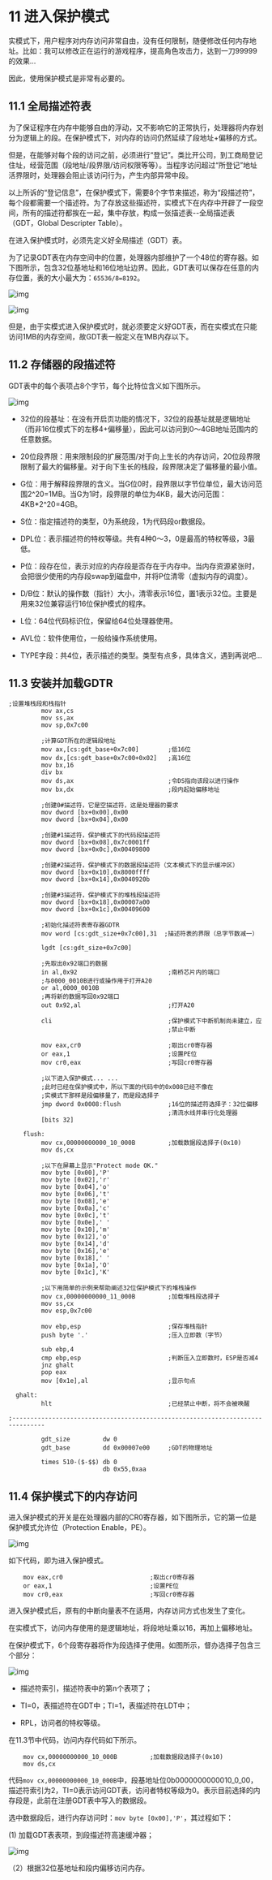 # 11 进入保护模式

实模式下，用户程序对内存访问非常自由，没有任何限制，随便修改任何内存地址。比如：我可以修改正在运行的游戏程序，提高角色攻击力，达到一刀99999的效果...

因此，使用保护模式是非常有必要的。

## 11.1 全局描述符表

为了保证程序在内存中能够自由的浮动，又不影响它的正常执行，处理器将内存划分为逻辑上的段。在保护模式下，对内存的访问仍然延续了段地址+偏移的方式。

但是，在能够对每个段的访问之前，必须进行“登记”。类比开公司，到工商局登记住址，经营范围（段地址/段界限/访问权限等等）。当程序访问超过“所登记”地址活界限时，处理器会阻止该访问行为，产生内部异常中段。

以上所诉的“登记信息”，在保护模式下，需要8个字节来描述，称为“段描述符”，每个段都需要一个描述符。为了存放这些描述符，实模式下在内存中开辟了一段空间，所有的描述符都挨在一起，集中存放，构成一张描述表--全局描述表（GDT，Global Descripter Table）。

在进入保护模式时，必须先定义好全局描述（GDT）表。

为了记录GDT表在内存空间中的位置，处理器内部维护了一个48位的寄存器。如下图所示，包含32位基地址和16位地址边界。因此，GDT表可以保存在任意的内存位置，表的大小最大为：`65536/8=8192`。

![img](img/10_5.jpg)

![img](img/10_6.jpg)

但是，由于实模式进入保护模式时，就必须要定义好GDT表，而在实模式在只能访问1MB的内存空间，故GDT表一般定义在1MB内存以下。

## 11.2 存储器的段描述符

GDT表中的每个表项占8个字节，每个比特位含义如下图所示。

![img](img/10_7.jpg)

- 32位的段基址：在没有开启页功能的情况下，32位的段基址就是逻辑地址（而非16位模式下的左移4+偏移量），因此可以访问到0～4GB地址范围内的任意数据。
  
- 20位段界限：用来限制段的扩展范围/对于向上生长的内存访问，20位段界限限制了最大的偏移量。对于向下生长的栈段，段界限决定了偏移量的最小值。

- G位：用于解释段界限的含义。当G位0时，段界限以字节位单位，最大访问范围2^20=1MB。当G为1时，段界限的单位为4KB，最大访问范围：4KB*2^20=4GB。

- S位：指定描述符的类型，0为系统段，1为代码段or数据段。

- DPL位：表示描述符的特权等级。共有4种0～3，0是最高的特权等级，3最低。

- P位：段存在位，表示对应的内存段是否存在于内存中。当内存资源紧张时，会把很少使用的内存段swap到磁盘中，并将P位清零（虚拟内存的调度）。

- D/B位：默认的操作数（指针）大小，清零表示16位，置1表示32位。主要是用来32位兼容运行16位保护模式的程序。

- L位：64位代码标识位，保留给64位处理器使用。

- AVL位：软件使用位，一般给操作系统使用。

- TYPE字段：共4位，表示描述的类型。类型有点多，具体含义，遇到再说吧...

## 11.3 安装并加载GDTR

```masm
;设置堆栈段和栈指针 
         mov ax,cs      
         mov ss,ax
         mov sp,0x7c00
      
         ;计算GDT所在的逻辑段地址 
         mov ax,[cs:gdt_base+0x7c00]        ;低16位 
         mov dx,[cs:gdt_base+0x7c00+0x02]   ;高16位 
         mov bx,16        
         div bx            
         mov ds,ax                          ;令DS指向该段以进行操作
         mov bx,dx                          ;段内起始偏移地址 
      
         ;创建0#描述符，它是空描述符，这是处理器的要求
         mov dword [bx+0x00],0x00
         mov dword [bx+0x04],0x00  

         ;创建#1描述符，保护模式下的代码段描述符
         mov dword [bx+0x08],0x7c0001ff     
         mov dword [bx+0x0c],0x00409800     

         ;创建#2描述符，保护模式下的数据段描述符（文本模式下的显示缓冲区） 
         mov dword [bx+0x10],0x8000ffff     
         mov dword [bx+0x14],0x0040920b     

         ;创建#3描述符，保护模式下的堆栈段描述符
         mov dword [bx+0x18],0x00007a00
         mov dword [bx+0x1c],0x00409600

         ;初始化描述符表寄存器GDTR
         mov word [cs:gdt_size+0x7c00],31  ;描述符表的界限（总字节数减一）   
                                             
         lgdt [cs:gdt_size+0x7c00]
      
         ;先取出0x92端口的数据
         in al,0x92                         ;南桥芯片内的端口 
         ;与0000_0010B进行或操作用于打开A20
         or al,0000_0010B
         ;再将新的数据写回0x92端口
         out 0x92,al                        ;打开A20

         cli                                ;保护模式下中断机制尚未建立，应 
                                            ;禁止中断 

         mov eax,cr0                        ;取出cr0寄存器
         or eax,1                           ;设置PE位
         mov cr0,eax                        ;写回cr0寄存器
      
         ;以下进入保护模式... ...
         ;此时已经在保护模式中，所以下面的代码中的0x008已经不像在
         ;实模式下那样是段偏移量了，而是段选择子
         jmp dword 0x0008:flush             ;16位的描述符选择子：32位偏移
                                            ;清流水线并串行化处理器 
         [bits 32] 

    flush:
         mov cx,00000000000_10_000B         ;加载数据段选择子(0x10)
         mov ds,cx

         ;以下在屏幕上显示"Protect mode OK." 
         mov byte [0x00],'P'  
         mov byte [0x02],'r'
         mov byte [0x04],'o'
         mov byte [0x06],'t'
         mov byte [0x08],'e'
         mov byte [0x0a],'c'
         mov byte [0x0c],'t'
         mov byte [0x0e],' '
         mov byte [0x10],'m'
         mov byte [0x12],'o'
         mov byte [0x14],'d'
         mov byte [0x16],'e'
         mov byte [0x18],' '
         mov byte [0x1a],'O'
         mov byte [0x1c],'K'

         ;以下用简单的示例来帮助阐述32位保护模式下的堆栈操作 
         mov cx,00000000000_11_000B         ;加载堆栈段选择子
         mov ss,cx
         mov esp,0x7c00

         mov ebp,esp                        ;保存堆栈指针 
         push byte '.'                      ;压入立即数（字节）
         
         sub ebp,4
         cmp ebp,esp                        ;判断压入立即数时，ESP是否减4 
         jnz ghalt                          
         pop eax
         mov [0x1e],al                      ;显示句点 
      
  ghalt:     
         hlt                                ;已经禁止中断，将不会被唤醒 

;-------------------------------------------------------------------------------
     
         gdt_size         dw 0
         gdt_base         dd 0x00007e00     ;GDT的物理地址 
                             
         times 510-($-$$) db 0
                          db 0x55,0xaa

```

## 11.4 保护模式下的内存访问

进入保护模式的开关是在处理器内部的CR0寄存器，如下图所示，它的第一位是保护模式允许位（Protection Enable，PE）。

![img](img/10_8.jpg)

如下代码，即为进入保护模式。

```masm
    mov eax,cr0                        ;取出cr0寄存器
    or eax,1                           ;设置PE位
    mov cr0,eax                        ;写回cr0寄存器
```

进入保护模式后，原有的中断向量表不在适用，内存访问方式也发生了变化。

在实模式下，访问内存使用的是逻辑地址，将段地址乘以16，再加上偏移地址。

在保护模式下，6个段寄存器将作为段选择子使用。如图所示，督办选择子包含三个部分：

![img](img/10_9.jpg)

- 描述符索引，描述符表中的第n个表项了；

- TI=0，表描述符在GDT中；TI=1，表描述符在LDT中；

- RPL，访问者的特权等级。

在11.3节中代码，访问内存代码如下所示。

```masm
    mov cx,00000000000_10_000B         ;加载数据段选择子(0x10)
    mov ds,cx
```

代码`mov cx,00000000000_10_000B`中，段基地址位0b0000000000010_0_00，描述符索引为2，TI=0表示访问GDT表，访问者特权等级为0。表示目前选择的内存段是，此前在注册GDT表中写入的数据段。

选中数据段后，进行内存访问时：`mov byte [0x00],'P'`，其过程如下：

(1) 加载GDT表表项，到段描述符高速缓冲器；

![img](img/10_10.jpg)

（2）根据32位基地址和段内偏移访问内存。
